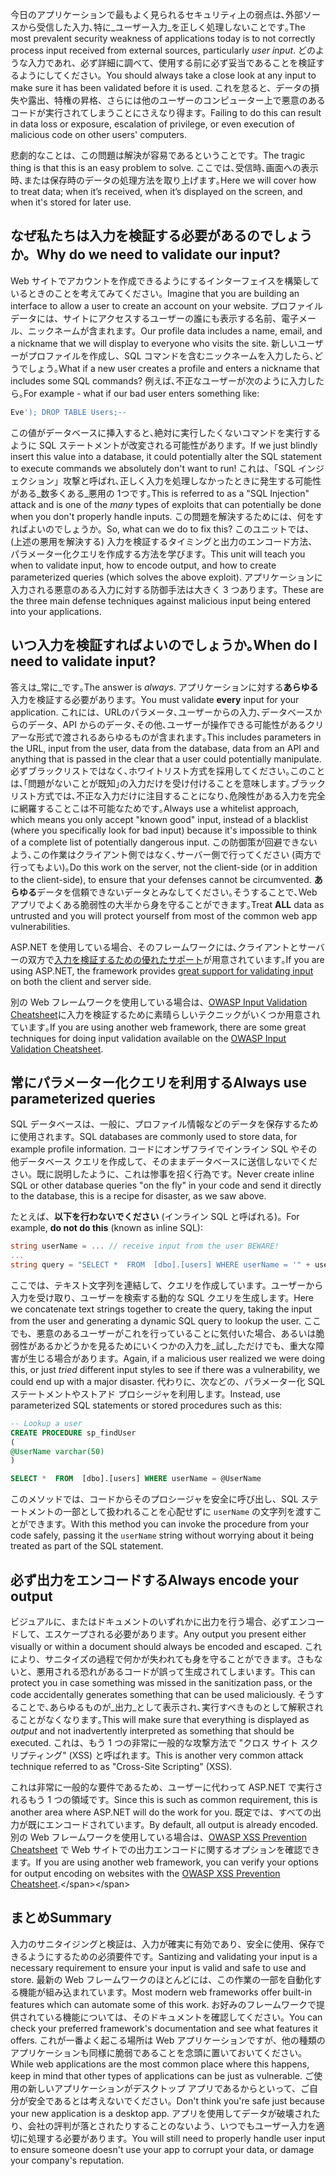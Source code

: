 <span data-ttu-id="c8e6a-101">今日のアプリケーションで最もよく見られるセキュリティ上の弱点は､外部ソースから受信した入力､特に_ユーザー入力_を正しく処理しないことです｡</span><span class="sxs-lookup"><span data-stu-id="c8e6a-101">The most prevalent security weakness of applications today is to not correctly process input received from external sources, particularly _user input_.</span></span> <span data-ttu-id="c8e6a-102">どのような入力であれ、必ず詳細に調べて、使用する前に必ず妥当であることを検証するようにしてください。</span><span class="sxs-lookup"><span data-stu-id="c8e6a-102">You should always take a close look at any input to make sure it has been validated before it is used.</span></span> <span data-ttu-id="c8e6a-103">これを怠ると、データの損失や露出、特権の昇格、さらには他のユーザーのコンピューター上で悪意のあるコードが実行されてしまうことにさえなり得ます。</span><span class="sxs-lookup"><span data-stu-id="c8e6a-103">Failing to do this can result in data loss or exposure, escalation of privilege, or even execution of malicious code on other users' computers.</span></span>

<span data-ttu-id="c8e6a-104">悲劇的なことは、この問題は解決が容易であるということです。</span><span class="sxs-lookup"><span data-stu-id="c8e6a-104">The tragic thing is that this is an easy problem to solve.</span></span> <span data-ttu-id="c8e6a-105">ここでは､受信時､画面への表示時､または保存時のデータの処理方法を取り上げます｡</span><span class="sxs-lookup"><span data-stu-id="c8e6a-105">Here we will cover how to treat data; when it’s received, when it’s displayed on the screen, and when it's stored for later use.</span></span>

## <a name="why-do-we-need-to-validate-our-input"></a><span data-ttu-id="c8e6a-106">なぜ私たちは入力を検証する必要があるのでしょうか。</span><span class="sxs-lookup"><span data-stu-id="c8e6a-106">Why do we need to validate our input?</span></span>

<span data-ttu-id="c8e6a-107">Web サイトでアカウントを作成できるようにするインターフェイスを構築しているときのことを考えてみてください。</span><span class="sxs-lookup"><span data-stu-id="c8e6a-107">Imagine that you are building an interface to allow a user to create an account on your website.</span></span> <span data-ttu-id="c8e6a-108">プロファイル データには、サイトにアクセスするユーザーの誰にも表示する名前、電子メール、ニックネームが含まれます。</span><span class="sxs-lookup"><span data-stu-id="c8e6a-108">Our profile data includes a name, email, and a nickname that we will display to everyone who visits the site.</span></span> <span data-ttu-id="c8e6a-109">新しいユーザーがプロファイルを作成し、SQL コマンドを含むニックネームを入力したら､どうでしょう｡</span><span class="sxs-lookup"><span data-stu-id="c8e6a-109">What if a new user creates a profile and enters a nickname that includes some SQL commands?</span></span> <span data-ttu-id="c8e6a-110">例えば､不正なユーザーが次のように入力したら｡</span><span class="sxs-lookup"><span data-stu-id="c8e6a-110">For example - what if our bad user enters something like:</span></span>

```sql
Eve'); DROP TABLE Users;--
```

<span data-ttu-id="c8e6a-111">この値がデータベースに挿入すると､絶対に実行したくないコマンドを実行するように SQL ステートメントが改変される可能性があります。</span><span class="sxs-lookup"><span data-stu-id="c8e6a-111">If we just blindly insert this value into a database, it could potentially alter the SQL statement to execute commands we absolutely don't want to run!</span></span> <span data-ttu-id="c8e6a-112">これは、「SQL インジェクション」攻撃と呼ばれ､正しく入力を処理しなかったときに発生する可能性がある_数多くある_悪用の 1つです｡</span><span class="sxs-lookup"><span data-stu-id="c8e6a-112">This is referred to as a "SQL Injection" attack and is one of the _many_ types of exploits that can potentially be done when you don't properly handle inputs.</span></span> <span data-ttu-id="c8e6a-113">この問題を解決するためには、何をすればよいのでしょうか。</span><span class="sxs-lookup"><span data-stu-id="c8e6a-113">So, what can we do to fix this?</span></span> <span data-ttu-id="c8e6a-114">このユニットでは、(上述の悪用を解決する) 入力を検証するタイミングと出力のエンコード方法、パラメーター化クエリを作成する方法を学びます。</span><span class="sxs-lookup"><span data-stu-id="c8e6a-114">This unit will teach you when to validate input, how to encode output, and how to create parameterized queries (which solves the above exploit).</span></span> <span data-ttu-id="c8e6a-115">アプリケーションに入力される悪意のある入力に対する防御手法は大きく 3 つあります。</span><span class="sxs-lookup"><span data-stu-id="c8e6a-115">These are the three main defense techniques against malicious input being entered into your applications.</span></span>

## <a name="when-do-i-need-to-validate-input"></a><span data-ttu-id="c8e6a-116">いつ入力を検証すればよいのでしょうか｡</span><span class="sxs-lookup"><span data-stu-id="c8e6a-116">When do I need to validate input?</span></span>

<span data-ttu-id="c8e6a-117">答えは_常に_です｡</span><span class="sxs-lookup"><span data-stu-id="c8e6a-117">The answer is _always_.</span></span> <span data-ttu-id="c8e6a-118">アプリケーションに対する**あらゆる**入力を検証する必要があります。</span><span class="sxs-lookup"><span data-stu-id="c8e6a-118">You must validate **every** input for your application.</span></span> <span data-ttu-id="c8e6a-119">これには、URLのパラメータ､ユーザーからの入力､データベースからのデータ、API からのデータ､その他､ユーザーが操作できる可能性があるクリアーな形式で渡されるあらゆるものが含まれます｡</span><span class="sxs-lookup"><span data-stu-id="c8e6a-119">This includes parameters in the URL, input from the user, data from the database, data from an API and anything that is passed in the clear that a user could potentially manipulate.</span></span> <span data-ttu-id="c8e6a-120">必ずブラックリストではなく､ホワイトリスト方式を採用してください｡このことは､｢問題がないことが既知｣の入力だけを受け付けることを意味します｡ブラックリスト方式では､不正な入力だけに注目することになり､危険性がある入力を完全に網羅することこは不可能なためです｡</span><span class="sxs-lookup"><span data-stu-id="c8e6a-120">Always use a whitelist approach, which means you only accept "known good" input, instead of a blacklist (where you specifically look for bad input) because it's impossible to think of a complete list of potentially dangerous input.</span></span>  <span data-ttu-id="c8e6a-121">この防御策が回避できないよう､この作業はクライアント側ではなく､サーバー側で行ってください (両方で行ってもよい)｡</span><span class="sxs-lookup"><span data-stu-id="c8e6a-121">Do this work on the server, not the client-side (or in addition to the client-side), to ensure that your defenses cannot be circumvented.</span></span> <span data-ttu-id="c8e6a-122">**あらゆる**データを信頼できないデータとみなしてください｡そうすることで､Web アプリでよくある脆弱性の大半から身を守ることができます｡</span><span class="sxs-lookup"><span data-stu-id="c8e6a-122">Treat **ALL** data as untrusted and you will protect yourself from most of the common web app vulnerabilities.</span></span>

<span data-ttu-id="c8e6a-123">ASP.NET を使用している場合、そのフレームワークには､クライアントとサーバーの双方で[入力を検証するための優れたサポート](https://docs.microsoft.com/aspnet/web-pages/overview/ui-layouts-and-themes/validating-user-input-in-aspnet-web-pages-sites)が用意されています｡</span><span class="sxs-lookup"><span data-stu-id="c8e6a-123">If you are using ASP.NET, the framework provides [great support for validating input](https://docs.microsoft.com/aspnet/web-pages/overview/ui-layouts-and-themes/validating-user-input-in-aspnet-web-pages-sites) on both the client and server side.</span></span>

<span data-ttu-id="c8e6a-124">別の Web フレームワークを使用している場合は、[OWASP Input Validation Cheatsheet](https://www.owasp.org/index.php/Input_Validation_Cheat_Sheet)に入力を検証するために素晴らしいテクニックがいくつか用意されています｡</span><span class="sxs-lookup"><span data-stu-id="c8e6a-124">If you are using another web framework, there are some great techniques for doing input validation available on the [OWASP Input Validation Cheatsheet](https://www.owasp.org/index.php/Input_Validation_Cheat_Sheet).</span></span>


## <a name="always-use-parameterized-queries"></a><span data-ttu-id="c8e6a-125">常にパラメーター化クエリを利用する</span><span class="sxs-lookup"><span data-stu-id="c8e6a-125">Always use parameterized queries</span></span>

<span data-ttu-id="c8e6a-126">SQL データベースは、一般に、プロファイル情報などのデータを保存するために使用されます。</span><span class="sxs-lookup"><span data-stu-id="c8e6a-126">SQL databases are commonly used to store data, for example profile information.</span></span>  <span data-ttu-id="c8e6a-127">コードにオンザフライでインライン SQL やその他データベース クエリを作成して、そのままデータベースに送信しないでください。既に説明したように、これは惨事を招く行為です。</span><span class="sxs-lookup"><span data-stu-id="c8e6a-127">Never create inline SQL or other database queries "on the fly" in your code and send it directly to the database, this is a recipe for disaster, as we saw above.</span></span>

<span data-ttu-id="c8e6a-128">たとえば、**以下を行わないでください** (インライン SQL と呼ばれる)。</span><span class="sxs-lookup"><span data-stu-id="c8e6a-128">For example, **do not do this** (known as inline SQL):</span></span>

```csharp
string userName = ... // receive input from the user BEWARE!
...
string query = "SELECT *  FROM  [dbo].[users] WHERE userName = '" + userName + "'";
```

<span data-ttu-id="c8e6a-129">ここでは、テキスト文字列を連結して、クエリを作成しています。ユーザーから入力を受け取り、ユーザーを検索する動的な SQL クエリを生成します。</span><span class="sxs-lookup"><span data-stu-id="c8e6a-129">Here we concatenate text strings together to create the query, taking the input from the user and generating a dynamic SQL query to lookup the user.</span></span> <span data-ttu-id="c8e6a-130">ここでも、悪意のあるユーザーがこれを行っていることに気付いた場合、あるいは脆弱性があるかどうかを見るためにいくつかの入力を_試し_ただけでも、重大な障害が生じる場合があります。</span><span class="sxs-lookup"><span data-stu-id="c8e6a-130">Again, if a malicious user realized we were doing this, or just _tried_ different input styles to see if there was a vulnerability, we could end up with a major disaster.</span></span> <span data-ttu-id="c8e6a-131">代わりに、次などの、パラメーター化 SQL ステートメントやストアド プロシージャを利用します。</span><span class="sxs-lookup"><span data-stu-id="c8e6a-131">Instead, use parameterized SQL statements or stored procedures such as this:</span></span>

```sql
-- Lookup a user
CREATE PROCEDURE sp_findUser
(
@UserName varchar(50)
)

SELECT *  FROM  [dbo].[users] WHERE userName = @UserName
```

<span data-ttu-id="c8e6a-132">このメソッドでは、コードからそのプロシージャを安全に呼び出し、SQL ステートメントの一部として扱われることを心配せずに `userName` の文字列を渡すことができます。</span><span class="sxs-lookup"><span data-stu-id="c8e6a-132">With this method you can invoke the procedure from your code safely, passing it the `userName` string without worrying about it being treated as part of the SQL statement.</span></span>

## <a name="always-encode-your-output"></a><span data-ttu-id="c8e6a-133">必ず出力をエンコードする</span><span class="sxs-lookup"><span data-stu-id="c8e6a-133">Always encode your output</span></span>

<span data-ttu-id="c8e6a-134">ビジュアルに、またはドキュメントのいずれかに出力を行う場合、必ずエンコードして、エスケープされる必要があります。</span><span class="sxs-lookup"><span data-stu-id="c8e6a-134">Any output you present either visually or within a document should always be encoded and escaped.</span></span> <span data-ttu-id="c8e6a-135">これにより、サニタイズの過程で何かが失われても身を守ることができます。さもないと、悪用される恐れがあるコードが誤って生成されてしまいます。</span><span class="sxs-lookup"><span data-stu-id="c8e6a-135">This can protect you in case something was missed in the sanitization pass, or the code accidentally generates something that can be used maliciously.</span></span> <span data-ttu-id="c8e6a-136">そうすることで､あらゆるものが_出力_として表示され､実行すべきものとして解釈されることがなくなります｡</span><span class="sxs-lookup"><span data-stu-id="c8e6a-136">This will make sure that everything is displayed as _output_ and not inadvertently interpreted as something that should be executed.</span></span> <span data-ttu-id="c8e6a-137">これは、もう 1 つの非常に一般的な攻撃方法で "クロス サイト スクリプティング" (XSS) と呼ばれます。</span><span class="sxs-lookup"><span data-stu-id="c8e6a-137">This is another very common attack technique referred to as "Cross-Site Scripting" (XSS).</span></span>

<span data-ttu-id="c8e6a-138">これは非常に一般的な要件であるため、ユーザーに代わって ASP.NET で実行されるもう 1 つの領域です。</span><span class="sxs-lookup"><span data-stu-id="c8e6a-138">Since this is such as common requirement, this is another area where ASP.NET will do the work for you.</span></span> <span data-ttu-id="c8e6a-139">既定では、すべての出力が既にエンコードされています。</span><span class="sxs-lookup"><span data-stu-id="c8e6a-139">By default, all output is already encoded.</span></span> <span data-ttu-id="c8e6a-140">別の Web フレームワークを使用している場合は、[OWASP XSS Prevention Cheatsheet](https://www.owasp.org/index.php/XSS_(Cross_Site_Scripting)_Prevention_Cheat_Sheet) で Web サイトでの出力エンコードに関するオプションを確認できます。</span><span class="sxs-lookup"><span data-stu-id="c8e6a-140">If you are using another web framework, you can verify your options for output encoding on websites with the [OWASP XSS Prevention Cheatsheet](https://www.owasp.org/index.php/XSS_(Cross_Site_Scripting)_Prevention_Cheat_Sheet).</span></span>

## <a name="summary"></a><span data-ttu-id="c8e6a-141">まとめ</span><span class="sxs-lookup"><span data-stu-id="c8e6a-141">Summary</span></span>

<span data-ttu-id="c8e6a-142">入力のサニタイジングと検証は、入力が確実に有効であり、安全に使用、保存できるようにするための必須要件です。</span><span class="sxs-lookup"><span data-stu-id="c8e6a-142">Santizing and validating your input is a necessary requirement to ensure your input is valid and safe to use and store.</span></span> <span data-ttu-id="c8e6a-143">最新の Web フレームワークのほとんどには、この作業の一部を自動化する機能が組み込まれています。</span><span class="sxs-lookup"><span data-stu-id="c8e6a-143">Most modern web frameworks offer built-in features which can automate some of this work.</span></span> <span data-ttu-id="c8e6a-144">お好みのフレームワークで提供されている機能については、そのドキュメントを確認してください。</span><span class="sxs-lookup"><span data-stu-id="c8e6a-144">You can check your preferred framework's documentation and see what features it offers.</span></span> <span data-ttu-id="c8e6a-145">これが一番よく起こる場所は Web アプリケーションですが、他の種類のアプリケーションも同様に脆弱であることを念頭に置いておいてください。</span><span class="sxs-lookup"><span data-stu-id="c8e6a-145">While web applications are the most common place where this happens, keep in mind that other types of applications can be just as vulnerable.</span></span> <span data-ttu-id="c8e6a-146">ご使用の新しいアプリケーションがデスクトップ アプリであるからといって、ご自分が安全であるとは考えないでください。</span><span class="sxs-lookup"><span data-stu-id="c8e6a-146">Don't think you're safe just because your new application is a desktop app.</span></span> <span data-ttu-id="c8e6a-147">アプリを使用してデータが破壊されたり、会社の評判が落とされたりすることのないよう、いつでもユーザー入力を適切に処理する必要があります。</span><span class="sxs-lookup"><span data-stu-id="c8e6a-147">You will still need to properly handle user input to ensure someone doesn't use your app to corrupt your data, or damage your company's reputation.</span></span>